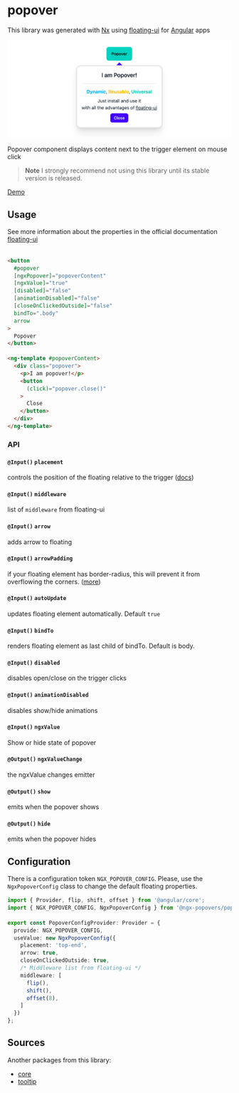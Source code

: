 # popover

This library was generated with [Nx](https://nx.dev) using [floating-ui](https://floating-ui.com/)
for [Angular](https://angular.dev/) apps

<img src="https://raw.githubusercontent.com/al-march/ngx-popovers/main/packages/popover/assets/preview.png" alt="md3tail theme">

Popover component displays content next to the trigger element on mouse click

> **Note**
> I strongly recommend not using this library until its stable version is released.

[Demo](https://ngx-popovers.vercel.app)

## Usage

See more information about the properties in the official
documentation [floating-ui](https://floating-ui.com/docs/middleware)

```html

<button
  #popover
  [ngxPopover]="popoverContent"
  [ngxValue]="true"
  [disabled]="false"
  [animationDisabled]="false"
  [closeOnClickedOutside]="false"
  bindTo=".body"
  arrow
>
  Popover
</button>

<ng-template #popoverContent>
  <div class="popover">
    <p>I am popover!</p>
    <button
      (click)="popover.close()"
    >
      Close
    </button>
  </div>
</ng-template>
```

### API

#### `@Input()` `placement`
controls the position of the floating relative to the trigger ([docs](https://floating-ui.com/docs/tutorial#placements))

#### `@Input()` `middleware`
list of `middleware` from floating-ui

#### `@Input()` `arrow`
adds arrow to floating

#### `@Input()` `arrowPadding`
if your floating element has border-radius, this will prevent it from overflowing the
corners. ([more](https://floating-ui.com/docs/arrow#padding))

#### `@Input()` `autoUpdate`

updates floating element automatically. Default `true`

#### `@Input()` `bindTo`

renders floating element as last child of bindTo. Default is body.

#### `@Input()` `disabled`

disables open/close on the trigger clicks

#### `@Input()` `animationDisabled`

disables show/hide animations

#### `@Input()` `ngxValue`

Show or hide state of popover

#### `@Output()` `ngxValueChange`

the ngxValue changes emitter

#### `@Output()` `show`

emits when the popover shows

#### `@Output()` `hide`

emits when the popover hides

## Configuration

There is a configuration token `NGX_POPOVER_CONFIG`.
Please, use the `NgxPopoverConfig` class to change the default floating properties.

```typescript
import { Provider, flip, shift, offset } from '@angular/core';
import { NGX_POPOVER_CONFIG, NgxPopoverConfig } from '@ngx-popovers/popover';

export const PopoverConfigProvider: Provider = {
  provide: NGX_POPOVER_CONFIG,
  useValue: new NgxPopoverConfig({
    placement: 'top-end',
    arrow: true,
    closeOnClickedOutside: true,
    /* Middleware list from floating-ui */
    middleware: [
      flip(),
      shift(),
      offset(8),
    ]
  })
};
```

## Sources

Another packages from this library:

* [core](https://www.npmjs.com/package/@ngx-popovers/core)
* [tooltip](https://www.npmjs.com/package/@ngx-popovers/tooltip)
